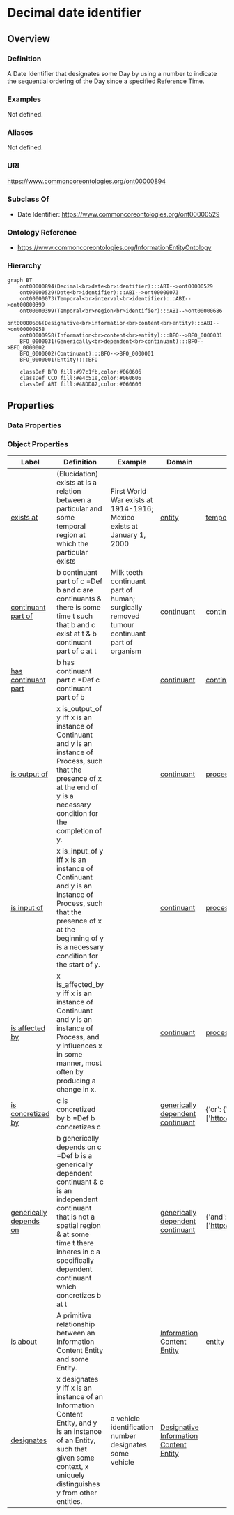 # Decimal date identifier

## Overview

### Definition
A Date Identifier that designates some Day by using a number to indicate the sequential ordering of the Day since a specified Reference Time.

### Examples
Not defined.

### Aliases
Not defined.

### URI
https://www.commoncoreontologies.org/ont00000894

### Subclass Of
- Date Identifier: https://www.commoncoreontologies.org/ont00000529

### Ontology Reference
- https://www.commoncoreontologies.org/InformationEntityOntology

### Hierarchy
```mermaid
graph BT
    ont00000894(Decimal<br>date<br>identifier):::ABI-->ont00000529
    ont00000529(Date<br>identifier):::ABI-->ont00000073
    ont00000073(Temporal<br>interval<br>identifier):::ABI-->ont00000399
    ont00000399(Temporal<br>region<br>identifier):::ABI-->ont00000686
    ont00000686(Designative<br>information<br>content<br>entity):::ABI-->ont00000958
    ont00000958(Information<br>content<br>entity):::BFO-->BFO_0000031
    BFO_0000031(Generically<br>dependent<br>continuant):::BFO-->BFO_0000002
    BFO_0000002(Continuant):::BFO-->BFO_0000001
    BFO_0000001(Entity):::BFO
    
    classDef BFO fill:#97c1fb,color:#060606
    classDef CCO fill:#e4c51e,color:#060606
    classDef ABI fill:#48DD82,color:#060606
```

## Properties
### Data Properties
### Object Properties
| Label | Definition | Example | Domain | Range | Inverse Of |
|-------|------------|---------|--------|-------|------------|
| [exists at](https://www.commoncoreontologies.org/ont00001916) | (Elucidation) exists at is a relation between a particular and some temporal region at which the particular exists | First World War exists at 1914-1916; Mexico exists at January 1, 2000 | [entity](http://purl.obolibrary.org/obo/BFO_0000001) | [temporal region](http://purl.obolibrary.org/obo/BFO_0000008) | []([]) |
| [continuant part of](https://www.commoncoreontologies.org/ont00001916) | b continuant part of c =Def b and c are continuants & there is some time t such that b and c exist at t & b continuant part of c at t | Milk teeth continuant part of human; surgically removed tumour continuant part of organism | [continuant](http://purl.obolibrary.org/obo/BFO_0000002) | [continuant](http://purl.obolibrary.org/obo/BFO_0000002) | [has continuant part](http://purl.obolibrary.org/obo/BFO_0000178) |
| [has continuant part](https://www.commoncoreontologies.org/ont00001916) | b has continuant part c =Def c continuant part of b |  | [continuant](http://purl.obolibrary.org/obo/BFO_0000002) | [continuant](http://purl.obolibrary.org/obo/BFO_0000002) | []([]) |
| [is output of](https://www.commoncoreontologies.org/ont00001916) | x is_output_of y iff x is an instance of Continuant and y is an instance of Process, such that the presence of x at the end of y is a necessary condition for the completion of y. |  | [continuant](http://purl.obolibrary.org/obo/BFO_0000002) | [process](http://purl.obolibrary.org/obo/BFO_0000015) | [has output](https://www.commoncoreontologies.org/ont00001986) |
| [is input of](https://www.commoncoreontologies.org/ont00001916) | x is_input_of y iff x is an instance of Continuant and y is an instance of Process, such that the presence of x at the beginning of y is a necessary condition for the start of y. |  | [continuant](http://purl.obolibrary.org/obo/BFO_0000002) | [process](http://purl.obolibrary.org/obo/BFO_0000015) | [has input](https://www.commoncoreontologies.org/ont00001921) |
| [is affected by](https://www.commoncoreontologies.org/ont00001916) | x is_affected_by y iff x is an instance of Continuant and y is an instance of Process, and y influences x in some manner, most often by producing a change in x. |  | [continuant](http://purl.obolibrary.org/obo/BFO_0000002) | [process](http://purl.obolibrary.org/obo/BFO_0000015) | []([]) |
| [is concretized by](https://www.commoncoreontologies.org/ont00001916) | c is concretized by b =Def b concretizes c |  | [generically dependent continuant](http://purl.obolibrary.org/obo/BFO_0000031) | {'or': {'or': ['http://purl.obolibrary.org/obo/BFO_0000015']}} | [concretizes](http://purl.obolibrary.org/obo/BFO_0000059) |
| [generically depends on](https://www.commoncoreontologies.org/ont00001916) | b generically depends on c =Def b is a generically dependent continuant & c is an independent continuant that is not a spatial region & at some time t there inheres in c a specifically dependent continuant which concretizes b at t |  | [generically dependent continuant](http://purl.obolibrary.org/obo/BFO_0000031) | {'and': {'and': ['http://purl.obolibrary.org/obo/BFO_0000004']}} | [is carrier of](http://purl.obolibrary.org/obo/BFO_0000101) |
| [is about](https://www.commoncoreontologies.org/ont00001916) | A primitive relationship between an Information Content Entity and some Entity. |  | [Information Content Entity](https://www.commoncoreontologies.org/ont00000958) | [entity](http://purl.obolibrary.org/obo/BFO_0000001) | []([]) |
| [designates](https://www.commoncoreontologies.org/ont00001916) | x designates y iff x is an instance of an Information Content Entity, and y is an instance of an Entity, such that given some context, x uniquely distinguishes y from other entities. | a vehicle identification number designates some vehicle | [Designative Information Content Entity](https://www.commoncoreontologies.org/ont00000686) |  | []([]) |
